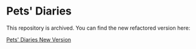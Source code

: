 # Pets' Diaries

This repository is archived. You can find the new refactored version here:

[Pets' Diaries New Version](https://github.com/sara-rioseco/pets-diaries)
